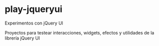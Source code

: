 # play-jqueryui
Experimentos con jQuery UI

Proyectos para testear interacciones, widgets, efectos y utilidades de la librería jQuery UI
